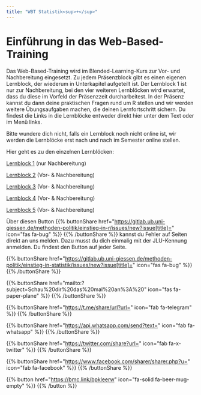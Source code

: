 ```yaml
---
title: "WBT Statistik<sup>+</sup>"
---
```


# Einführung in das Web-Based-Training

Das Web-Based-Training wird im Blended-Learning-Kurs zur Vor- und Nachbereitung eingesetzt. Zu jedem Präsenzblock gibt es einen eigenen Lernblock, der wiederum in Unterkapitel aufgeteilt ist. Der Lernblock 1 ist nur zur Nachbereitung, bei den vier weiteren Lernblöcken wird erwartet, dass du diese im Vorfeld der Präsenzzeit durcharbeitest. In der Präsenz kannst du dann deine praktischen Fragen rund um R stellen und wir werden weitere Übungsaufgaben machen, die deinen Lernfortschritt sichern. Du findest die Links in die Lernblöcke entweder direkt hier unter dem Text oder im Menü links.

Bitte wundere dich nicht, falls ein Lernblock noch nicht online ist, wir werden die Lernblöcke erst nach und nach im Semester online stellen. 

Hier geht es zu den einzelnen Lernblöcken: 

[Lernblock 1](./lb1/index.html) (nur Nachbereitung)

[Lernblock 2](./lb2/index.html) (Vor- & Nachbereitung)

[Lernblock 3](./lb3/index.html) (Vor- & Nachbereitung)

[Lernblock 4](./lb4/index.html) (Vor- & Nachbereitung)

[Lernblock 5](./lb5/index.html) (Vor- & Nachbereitung)

Über diesen Button {{% buttonShare href="https://gitlab.ub.uni-giessen.de/methoden-politik/einstieg-in-r/issues/new?issue[title]=" icon="fas fa-bug" %}} {{% /buttonShare %}} kannst du Fehler auf Seiten direkt an uns melden. Dazu musst du dich einmalig mit der JLU-Kennung anmelden. Du findest den Button auf jeder Seite.

{{% buttonShare href="https://gitlab.ub.uni-giessen.de/methoden-politik/einstieg-in-statistik/issues/new?issue[title]=" icon="fas fa-bug" %}} {{% /buttonShare %}} 

{{% buttonShare href="mailto:?subject=Schau%20dir%20das%20mal%20an%3A%20" icon="fas fa-paper-plane" %}} {{% /buttonShare %}}

{{% buttonShare href="https://t.me/share/url?url=" icon="fab fa-telegram" %}} {{% /buttonShare %}}

{{% buttonShare href="https://api.whatsapp.com/send?text=" icon="fab fa-whatsapp" %}} {{% /buttonShare %}}

{{% buttonShare href="https://twitter.com/share?url=" icon="fab fa-x-twitter" %}} {{% /buttonShare %}}

{{% buttonShare href="https://www.facebook.com/sharer/sharer.php?u=" icon="fab fa-facebook" %}} {{% /buttonShare %}}

{{% button href="https://bmc.link/bpkleerw" icon="fa-solid fa-beer-mug-empty" %}} {{% /button %}}
